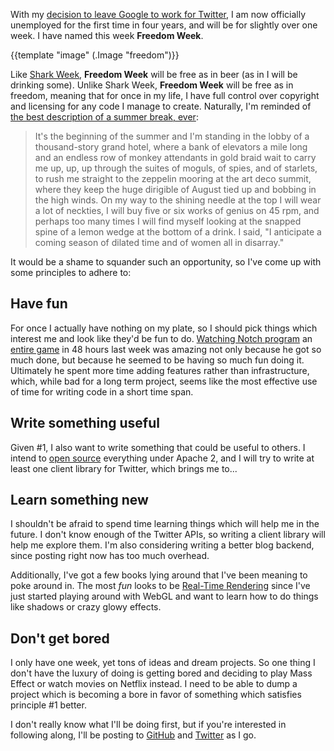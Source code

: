 [2]: http://blog.roomanna.com/08-29-2011/my-last-day-at-google
[3]: http://www.twitch.tv/realnotch/b/293076467
[4]: http://www.ludumdare.com/compo/ludum-dare-21/?action=preview&uid=398
[5]: http://www.amazon.com/Mysteries-Pittsburgh-Michael-Chabon/dp/0060972122
[6]: http://dsc.discovery.com/tv/shark-week/
[7]: https://github.com/kurrik
[8]: http://www.amazon.com/Real-Time-Rendering-Third-Tomas-Akenine-Moller/dp/1568814240
[9]: http://www.twitter.com/kurrik

With my [decision to leave Google to work for Twitter][2], I am now officially
unemployed for the first time in four years, and will be for slightly over one
week.  I have named this week **Freedom Week**.

<!--BREAK-->

<p class="centered">
  {{template "image" (.Image "freedom")}}
</p>

Like [Shark Week][6], **Freedom Week** will be free as in beer (as in I will be
drinking some).  Unlike Shark Week, **Freedom Week** will be free as in
freedom, meaning that for once in my life, I have full control over copyright
and licensing for any code I manage to create.  Naturally, I'm reminded of [the
best description of a summer break, ever][5]:

> It's the beginning of the summer and I'm standing in the lobby of a
> thousand-story grand hotel, where a bank of elevators a mile long and
> an endless row of monkey attendants in gold braid wait to carry me up,
> up, up through the suites of moguls, of spies, and of starlets, to rush
> me straight to the zeppelin mooring at the art deco summit, where they
> keep the huge dirigible of August tied up and bobbing in the high
> winds. On my way to the shining needle at the top I will wear a lot
> of neckties, I will buy five or six works of genius on 45 rpm, and
> perhaps too many times I will find myself looking at the snapped
> spine of a lemon wedge at the bottom of a drink. I said, "I anticipate
> a coming season of dilated time and of women all in disarray."

It would be a shame to squander such an opportunity, so I've come up with some
principles to adhere to:

<!-- -**-END-**- -->

## Have fun
For once I actually have nothing on my plate, so I should pick things which
interest me and look like they'd be fun to do.  [Watching Notch program][3] an
[entire game][4] in 48 hours last week was amazing not only because he got so
much done, but because he seemed to be having so much fun doing it.  Ultimately
he spent more time adding features rather than infrastructure, which, while bad
for a long term project, seems like the most effective use of time for writing
code in a short time span.

## Write something useful
Given #1, I also want to write something that could be useful to others.  I
intend to [open source][7] everything under Apache 2, and I will try to write
at least one client library for Twitter, which brings me to...

## Learn something new
I shouldn't be afraid to spend time learning things which will help me in the
future.  I don't know enough of the Twitter APIs, so writing a client library
will help me explore them.  I'm also considering writing a better blog backend,
since posting right now has too much overhead.

Additionally, I've got a few books lying around that I've been meaning to poke
around in.  The most *fun* looks to be [Real-Time Rendering][8] since I've just
started playing around with WebGL and want to learn how to do things like
shadows or crazy glowy effects.

## Don't get bored
I only have one week, yet tons of ideas and dream projects. So one thing I
don't have the luxury of doing is getting bored and deciding to play Mass
Effect or watch movies on Netflix instead.  I need to be able to dump a project
which is becoming a bore in favor of something which satisfies principle #1
better.

I don't really know what I'll be doing first, but if you're interested in
following along, I'll be posting to [GitHub][7] and [Twitter][9] as I go.
